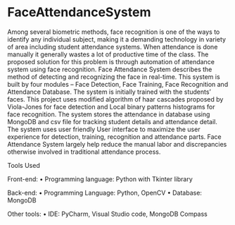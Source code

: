 # FaceAttendanceSystem
Among several biometric methods, face recognition is one of the ways to identify any individual subject, making it a demanding technology 
in variety of area including student attendance systems. When attendance is done manually it generally wastes a lot of productive time of the class.
The proposed solution for this problem is through automation of attendance system using face recognition.
Face Attendance System describes the method of detecting and recognizing the face in real-time. This system is built by four modules – Face Detection,
Face Training, Face Recognition and Attendance Database. The system is initially trained with the students’ faces. This project uses modified algorithm of 
haar cascades proposed by Viola-Jones for face detection and Local binary patterns histograms for face recognition. The system stores the attendance in database
using MongoDB and csv file for tracking student details and attendance detail. The system uses user friendly User interface to maximize the user experience
for detection, training, recognition and attendance parts. Face Attendance System largely help reduce the manual labor and discrepancies otherwise involved 
in traditional attendance process.


Tools Used 

Front-end:
• Programming language: Python with Tkinter library 

Back-end:
• Programming Language: Python, OpenCV
• Database: MongoDB

Other tools:
• IDE: PyCharm, Visual Studio code, MongoDB Compass
